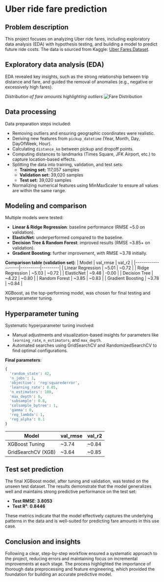 # Uber ride fare prediction

## Problem description
This project focuses on analyzing Uber ride fares, including exploratory data analysis (EDA) with hypothesis testing, and building a model to predict future ride costs. The data is sourced from Kaggle: [Uber Fares Dataset](https://www.kaggle.com/datasets/yasserh/uber-fares-dataset/data).

## Exploratory data analysis (EDA)
EDA revealed key insights, such as the strong relationship between trip distance and fare, and guided the removal of anomalies (e.g., negative or excessively high fares).

*Distribution of fare amounts highlighting outliers*
![Fare Distribution](exports/EDA/Distribution_of_fare_amount.png)

## Data processing
Data preparation steps included:
- Removing outliers and ensuring geographic coordinates were realistic.
- Deriving new features from `pickup_datetime` (Year, Month, Day, DayOfWeek, Hour).
- Calculating `distance_km` between pickup and dropoff points.
- Computing distances to landmarks (Times Square, JFK Airport, etc.) to capture location-based effects.
- Splitting the data into training, validation, and test sets:
  - **Training set:** 117,057 samples
  - **Validation set:** 39,020 samples
  - **Test set:** 39,020 samples
- Normalizing numerical features using MinMaxScaler to ensure all values are within the same range.

## Modeling and comparison
Multiple models were tested:
- **Linear & Ridge Regression**: baseline performance (RMSE ~5.0 on validation).
- **ElasticNet**: underperformed compared to the baseline.
- **Decision Tree & Random Forest**: improved results (RMSE ~3.85+ on validation).
- **Gradient Boosting:** further improvement, with RMSE ~3.78 initially.

**Comparison table (validation set)**:
| Model             | val_rmse | val_r2  |
|-------------------|----------|---------|
| Linear Regression  | ~5.01    | ~0.72   |
| Ridge Regression   | ~5.03    | ~0.72   |
| ElasticNet         | ~9.48    | -0.00   |
| Decision Tree      | ~4.22    | ~0.80   |
| Random Forest      | ~3.85    | ~0.83   |
| Gradient Boosting  | ~3.78    | ~0.84   |

XGBoost, as the top-performing model, was chosen for final testing and hyperparameter tuning.

## Hyperparameter tuning
Systematic hyperparameter tuning involved:
- Manual adjustments and visualization-based insights for parameters like `learning_rate`, `n_estimators`, and `max_depth`.
- Automated searches using GridSearchCV and RandomizedSearchCV to find optimal configurations.

**Final parameters**:
```python
{
  'random_state': 42,
  'n_jobs': 1,
  'objective': 'reg:squarederror',
  'learning_rate': 0.05,
  'n_estimators': 100,
  'max_depth': 6,
  'subsample': 0.8,
  'colsample_bytree': 1,
  'gamma': 0,
  'reg_lambda': 1,
  'reg_alpha': 0.1
}
``` 

| Model             | val_rmse | val_r2  |
|-------------------|----------|---------|
| XGBoost Tuning     | ~3.74    | ~0.84   |
| GridSearchCV (XGB) | ~3.64    | ~0.85   |

## Test set prediction

The final XGBoost model, after tuning and validation, was tested on the unseen test dataset. The results demonstrate that the model generalizes well and maintains strong predictive performance on the test set:

- **Test RMSE**: **3.8053**  
- **Test R²**: **0.8446**  

These metrics indicate that the model effectively captures the underlying patterns in the data and is well-suited for predicting fare amounts in this use case.

## Conclusion and insights

Following a clear, step-by-step workflow ensured a systematic approach to the project, reducing errors and maintaining focus on incremental improvements at each stage. The process highlighted the importance of thorough data preprocessing and feature engineering, which provided the foundation for building an accurate predictive model.
